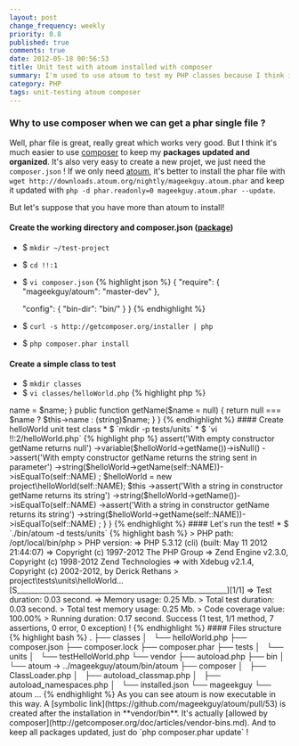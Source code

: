 ```yaml
---
layout: post
change_frequency: weekly
priority: 0.8
published: true
comments: true
date: 2012-05-18 00:56:53
title: Unit test with atoum installed with composer
summary: I'm used to use atoum to test my PHP classes because I think it's more intuitive than PHPUnits. I just found out that it was possible to install it with composer. Let's see how to do that.
category: PHP
tags: unit-testing atoum composer
---
```


### Why to use composer when we can get a phar single file ?

Well, phar file is great, really great which works very good. But I think it's much easier to use [composer](http://getcomposer.org/) to keep my **packages updated and organized**. It's also very easy to create a new projet, we just need the `composer.json` ! If we only need [atoum](https://github.com/mageekguy/atoum), it's better to install the phar file with `wget http://downloads.atoum.org/nightly/mageekguy.atoum.phar` and keep it updated with `php -d phar.readonly=0 mageekguy.atoum.phar --update`.

But let's suppose that you have more than atoum to install!

#### Create the working directory and composer.json ([package](http://packagist.org/packages/mageekguy/atoum))
* $ `mkdir ~/test-project`
* $ `cd !!:1`
* $ `vi composer.json`
{% highlight json %}
{
    "require": {
        "mageekguy/atoum": "master-dev"
    },

    "config": {
        "bin-dir": "bin/"
    }
}
{% endhighlight %}
* $ `curl -s http://getcomposer.org/installer | php`
* $ `php composer.phar install`

#### Create a simple class to test
* $ `mkdir classes`
* $ `vi classes/helloWorld.php`
{% highlight php %}
<?php
    namespace project;
    
    class helloWorld
    {
        private $name;

        public function __construct($name = null) {
            $this->name = $name;
        }

        public function getName($name = null) {
            return null === $name ? $this->name : (string)$name;
        }
    }
{% endhighlight %}

#### Create helloWorld unit test class
* $ `mkdir -p tests/units`
* $ `vi !!:2/helloWorld.php`
{% highlight php %}
<?php
    namespace project\tests\units;
    use 
        mageekguy\atoum,
        project
    ;

    require_once __DIR__ . '/../../classes/helloWorld.php';

    class helloWorld extends atoum\test
    {
        const NAME = 'Hello world!';

        public function testGetName() {
            $helloWorld = new project\helloWorld();
            $this
                ->assert('With empty constructor getName returns null')
                    ->variable($helloWorld->getName())->isNull()
                ->assert('With empty constructor getName returns the string sent in parameter')
                    ->string($helloWorld->getName(self::NAME))->isEqualTo(self::NAME)
            ;
            $helloWorld = new project\helloWorld(self::NAME);
            $this
                ->assert('With a string in constructor getName returns its string')
                    ->string($helloWorld->getName())->isEqualTo(self::NAME)
                ->assert('With a string in constructor getName returns its string')
                    ->string($helloWorld->getName(self::NAME))->isEqualTo(self::NAME)
            ;
        }
    }
{% endhighlight %}

#### Let's run the test!
* $ `./bin/atoum -d tests/units`
{% highlight bash %}
> PHP path: /opt/local/bin/php
> PHP version:
=> PHP 5.3.12 (cli) (built: May 11 2012 21:44:07)
=> Copyright (c) 1997-2012 The PHP Group
=> Zend Engine v2.3.0, Copyright (c) 1998-2012 Zend Technologies
=>     with Xdebug v2.1.4, Copyright (c) 2002-2012, by Derick Rethans
> project\tests\units\helloWorld...
[S___________________________________________________________][1/1]
=> Test duration: 0.03 second.
=> Memory usage: 0.25 Mb.
> Total test duration: 0.03 second.
> Total test memory usage: 0.25 Mb.
> Code coverage value: 100.00%
> Running duration: 0.17 second.
Success (1 test, 1/1 method, 7 assertions, 0 error, 0 exception) !
{% endhighlight %}

#### Files structure
{% highlight bash %}
.
├── classes
│   └── helloWorld.php
├── composer.json
├── composer.lock
├── composer.phar
├── tests
│   └── units
│       └── testHelloWorld.php
└── vendor
    ├── autoload.php
    ├── bin
    │   └── atoum -> ../mageekguy/atoum/bin/atoum
    ├── composer
    │   ├── ClassLoader.php
    │   ├── autoload_classmap.php
    │   ├── autoload_namespaces.php
    │   └── installed.json
    └── mageekguy
        └── atoum
        ...
{% endhighlight %}

As you can see atoum is now executable in this way. A [symbolic link](https://github.com/mageekguy/atoum/pull/53) is created after the installation in **vendor/bin**. It's actually [allowed by composer](http://getcomposer.org/doc/articles/vendor-bins.md). And to keep all packages updated, just do `php composer.phar update` !